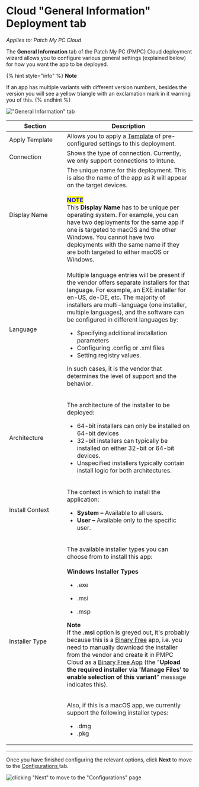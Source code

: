 # Cloud "General Information" Deployment tab

_Applies to: Patch My PC Cloud_

The **General Information** tab of the Patch My PC (PMPC) Cloud deployment wizard allows you to configure various general settings (explained below) for how you want the app to be deployed.

{% hint style="info" %}
**Note**

If an app has multiple variants with different version numbers, besides the version you will see a yellow triangle with an exclamation mark in it  warning you of this.
{% endhint %}

![&#x22;General Information&#x22; tab](../../../_images/image%20%282383%29.png%20"&#x22;General%20Information&#x22;%20tab")

<table><thead><tr><th width="140">Section</th><th>Description</th></tr></thead><tbody><tr><td>Apply Template</td><td>Allows you to apply a <a href="../use-a-template-in-cloud-deployments.md">Template</a> of pre-configured settings to this deployment.</td></tr><tr><td>Connection</td><td>Shows the type of connection. Currently, we only support connections to Intune.</td></tr><tr><td>Display Name</td><td>The unique name for this deployment. This is also the name of the app as it will appear on the target devices.<br><br><mark style="color:blue;"><strong>NOTE</strong></mark><br>This <strong>Display Name</strong> has to be unique per operating system. For example, you can have two deployments for the same app if one is targeted to macOS and the other Windows. You cannot have two deployments with the same name if they are both targeted to either macOS or Windows.</td></tr><tr><td>Language</td><td><p>Multiple language entries will be present if the vendor offers separate installers for that language. For example, an EXE installer for en-US, de-DE, etc. The majority of installers are multi-language (one installer, multiple languages), and the software can be configured in different languages by:</p><ul><li>Specifying additional installation parameters</li><li>Configuring .config or .xml files</li><li>Setting registry values.</li></ul><p>In such cases, it is the vendor that determines the level of support and the behavior.</p></td></tr><tr><td>Architecture</td><td><p>The architecture of the installer to be deployed:</p><ul><li>64-bit installers can only be installed on 64-bit devices</li><li>32-bit installers can typically be installed on either 32-bit or 64-bit devices. </li><li>Unspecified installers typically contain install logic for both architectures.</li></ul></td></tr><tr><td>Install Context</td><td><p>The context in which to install the application:</p><ul><li><strong>System –</strong> Available to all users.</li><li><strong>User –</strong> Available only to the specific user.</li></ul></td></tr><tr><td>Installer Type</td><td><p>The available installer types you can choose from to install this app:<br><br><strong>Windows Installer Types</strong></p><ul><li>.exe</li></ul><ul><li>.msi</li></ul><ul><li>.msp</li></ul><p><strong>Note</strong><br>If the <strong>.msi</strong> option is greyed out, it's probably because this is a <a href="../../binary-free-apps/binary-free-apps-overview.md">Binary Free</a> app, i.e. you need to manually download the installer from the vendor and create it in PMPC Cloud as a <a href="../../binary-free-apps/deploy-a-binary-free-app.md">Binary Free App</a> (the "<strong>Upload the required installer via 'Manage Files' to enable selection of this variant</strong>" message indicates this).</p><p><br>Also, if this is a macOS app, we currently support the following installer types:</p><ul><li>.dmg</li><li>.pkg</li></ul></td></tr></tbody></table>

***

Once you have finished configuring the relevant options, click **Next** to move to the [Configurations ](cloud-configurations-deployment-tab/)tab.

![clicking &#x22;Next&#x22; to move to the &#x22;Configurations&#x22; page](../../../_images/image%20%282384%29.png%20"clicking%20&#x22;Next&#x22;%20to%20move%20to%20the%20&#x22;Configurations&#x22;%20page")
